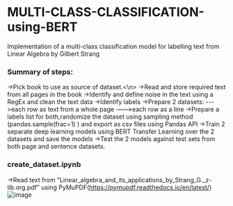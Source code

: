 # MULTI-CLASS-CLASSIFICATION-using-BERT
Implementation of a multi-class classification model for labelling text from Linear Algebra by Gilbert Strang

### Summary of steps:
->Pick book to use as source of dataset.<\n>
->Read and store required text from all pages in the book
->Identify and define noise in the text using a RegEx and clean the text data
->Identify labels
->Prepare 2 datasets: 
--->each row as text from a whole page
--->each row as a line 
->Prepare a labels list for both,randomize the dataset using sampling method (pandas.sample(frac=1) ) and export as csv files using Pandas API
->Train 2 separate deep learning models using BERT Transfer Learning over the 2 datasets and save the models
->Test the 2 models against test sets from both page and sentence datasets.

### create_dataset.ipynb
->Read text from "Linear_algebra_and_its_applications_by_Strang_G._z-lib.org.pdf" using PyMuPDF(https://pymupdf.readthedocs.io/en/latest/)
![image](https://user-images.githubusercontent.com/80392139/151307854-fa9d9844-9842-4880-ac18-1a248049dcee.png)
